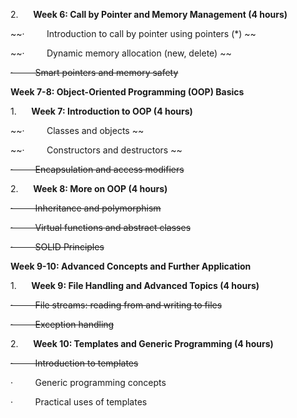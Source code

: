 
2.      **Week 6: Call by Pointer and Memory Management (4 hours)**

~~·         Introduction to call by pointer using pointers (*) ~~

~~·         Dynamic memory allocation (new, delete) ~~

~~·         Smart pointers and memory safety~~

**Week 7-8: Object-Oriented Programming (OOP) Basics** 

1.      **Week 7: Introduction to OOP (4 hours)**

~~·         Classes and objects ~~

~~·         Constructors and destructors ~~

~~·         Encapsulation and access modifiers~~

2.      **Week 8: More on OOP (4 hours)**

~~·         Inheritance and polymorphism~~ 

~~·         Virtual functions and abstract classes~~

~~·         SOLID Principles~~

**Week 9-10: Advanced Concepts and Further Application** 

1.      **Week 9: File Handling and Advanced Topics (4 hours)**

~~·         File streams: reading from and writing to files~~ 

~~·         Exception handling~~

2.      **Week 10: Templates and Generic Programming (4 hours)**

~~·         Introduction to templates~~ 

·         Generic programming concepts 

·         Practical uses of templates
